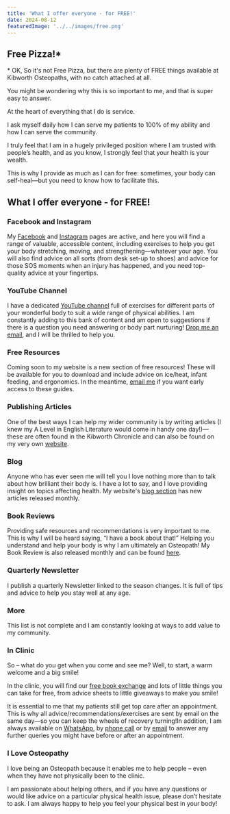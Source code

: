 ```yaml
---
title: 'What I offer everyone - for FREE!'
date: 2024-08-12
featuredImage: '../../images/free.png'
---
```


## Free Pizza!*

\* OK, So it's not Free Pizza, but there are plenty of FREE things available at Kibworth Osteopaths, with no catch attached at all.

You might be wondering why this is so important to me, and that is super easy to answer.

At the heart of everything that I do is service.

I ask myself daily how I can serve my patients to 100% of my ability and how I can serve the community.

I truly feel that I am in a hugely privileged position where I am trusted with people’s health, and as you know, I strongly feel that your health is your wealth.

This is why I provide as much as I can for free: sometimes, your body can self-heal—but you need to know how to facilitate this.

## What I offer everyone - for FREE!

### Facebook and Instagram

My [Facebook](https://www.facebook.com/kibworthosteo/) and [Instagram](https://www.instagram.com/kibworthosteopaths/) pages are active, and here you will find a range of valuable, accessible content, including exercises to help you get your body stretching, moving, and strengthening—whatever your age. You will also find advice on all sorts (from desk set-up to shoes) and advice for those SOS moments when an injury has happened, and you need top-quality advice at your fingertips.

### YouTube Channel

I have a dedicated [YouTube channel](https://www.youtube.com/channel/UCYV5d_sNakdmQOLiRH_RdCw) full of exercises for different parts of your wonderful body to suit a wide range of physical abilities. I am constantly adding to this bank of content and am open to suggestions if there is a question you need answering or body part nurturing! [Drop me an email](mailto:info@kibworthosteopaths.co.uk), and I will be thrilled to help you.

### Free Resources

Coming soon to my website is a new section of free resources! These will be available for you to download and include advice on ice/heat, infant feeding, and ergonomics. In the meantime, [email me](mailto:info@kibworthosteopaths.co.uk) if you want early access to these guides.

### Publishing Articles

One of the best ways I can help my wider community is by writing articles (I knew my A Level in English Literature would come in handy one day!)—these are often found in the Kibworth Chronicle and can also be found on my very own [website](/blog/).

### Blog

Anyone who has ever seen me will tell you I love nothing more than to talk about how brilliant their body is. I have a lot to say, and I love providing insight on topics affecting health. My website's [blog section](/blog/) has new articles released monthly.

### Book Reviews

Providing safe resources and recommendations is very important to me. This is why I will be heard saying, “I have a book about that!” Helping you understand and help your body is why I am ultimately an Osteopath! My Book Review is also released monthly and can be found [here](/blog/).

### Quarterly Newsletter

I publish a quarterly Newsletter linked to the season changes. It is full of tips and advice to help you stay well at any age. 


### More

This list is not complete and I am constantly looking at ways to add value to my community. 

### In Clinic

So – what do you get when you come and see me? Well, to start, a warm welcome and a big smile!

In the clinic, you will find our [free book exchange](https://www.facebook.com/profile/100063710583656/search/?q=book%20exchange&locale=en_GB) and lots of little things you can take for free, from advice sheets to little giveaways to make you smile! 

It is essential to me that my patients still get top care after an appointment. This is why all advice/recommendations/exercises are sent by email on the same day—so you can keep the wheels of recovery turning!In addition, I am always available on [WhatsApp](https://wa.me/447761664325), by [phone call](tel:+447761664325) or by [email](mailto:info@kibworthosteopaths.co.uk) to answer any further queries you might have before or after an appointment.

### I Love Osteopathy

I love being an Osteopath because it enables me to help people – even when they have not physically been to the clinic.

I am passionate about helping others, and if you have any questions or would like advice on a particular physical health issue, please don’t hesitate to ask. I am always happy to help you feel your physical best in your body!